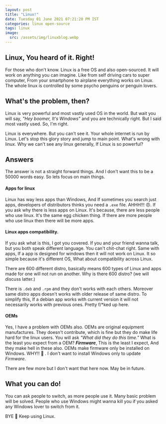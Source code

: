 ```yaml
---
layout: post
title: "Linux!"
date: Tuesday 01 June 2021 07:21:20 PM IST
categories: linux open-source
tags: linux
image:
  src: /assets/img/linuxblog.webp
---
```


## Linux, You heard of it. Right!
For those who don't know. Linux is a free OS and also open-sourced. It will work on anything you can imagine. Like from self driving cars to super computer, From your smartphone to airplane everything works on Linux. The whole linux is controlled by some psycho penguins or penguin lovers.

## What's the problem, then?
Linux is very powerful and most vastly used OS in the world. But wait you will say, *"Hey boomer, It's Windows"* and you are technically right. But I said most vastly used. So, I'm right.

Linux is everywhere. But you can't see it. Your whole internet is run by Linux. Let's stop this glory story and jump to main point. What's wrong with linux. Why we can't see any linux generally, If Linux is so powerful?

## Answers

The answer is not a straight forward things. And I don't want this to be a 50000 words easy. So lets focus on main things.

#### Apps for linux

Linux has way less apps than Windows, And If sometimes you search just apps, developers of distributors thinks you need a `.exe` file. AHHH!!! 😠. If you ask why there is less apps on Linux. It's because, there are less people who use linux. It's the same egg chicken thing. If there are more people who use linux then there will be more apps.

#### Linux apps compatibility.

If you ask what is this, I got you covered. If you and your friend wanna talk, but you both speak different language. You can't chit-chat right. Same with apps, If a app is designed for windows then it will not work on Linux. It so simple because it's different OS, What about compatibility across Linux.

There are 600 different distro, basically means 600 types of Linux and apps made for one will not run on another. Why is there 600 distro? (we will discuss latter.)

There is `.deb` and `.rpm` and they don't works with each others. Moreover same distro apps doesn't works with older release of same distro. To simplify this, If a debian app works with current version it will not necessarily works with previous ones. Pretty f/*ked up here. 

#### OEMs

Yes, I have a problem with OEMs also. OEMs are original equipment manufactures. They doesn't contribute, which is fine but they do make life hard for the linux users. You will ask *"What did they do this time."* What is the least you expect from a OEM? ***Firmware***, This is the least I expect, And they make hell in these also. OEMs make firmware only be installed on Windows. WHY!! 🤬 . I don't want to install Windows only to update *Firmware*.

There are few more but I don't want that here now. May be in future.

## What you can do!

You can ask people to switch, as more people use it. Many basic problem will be solved. People who use Windows might wanna kill you if you asked any Windows lover to switch from it.

BYE 👋 Keep using Linux.